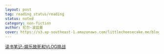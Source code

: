 ```yaml
---
layout: post
tag: reading_status/reading
status: noted
category: non-fiction
author: 尼尔·波兹曼
cover: https://s3.ap-southeast-1.amazonaws.com/littlecheesecake.me/blog-post/books/娱乐至死.jpg
---
```


[读书笔记-娱乐致死和VLOG挑战](/blog2/2019/03/21/amusing.html)